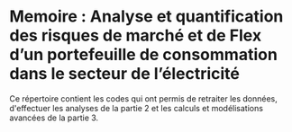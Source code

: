 # Memoire : Analyse et quantification des risques de marché et de Flex d’un portefeuille de consommation dans le secteur de l’électricité
Ce répertoire contient les codes qui ont permis de retraiter les données, d'effectuer les analyses de la partie 2 et les calculs et modélisations avancées de la partie 3.

